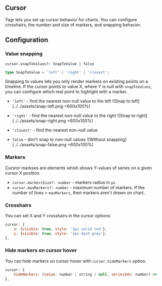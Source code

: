 ## Cursor

Yagr lets you set up cursor behavior for charts. You can configure crosshairs, the number and size of markers, and snapping behavior.

## Configuration

### Value snapping

`cursor.snapToValues?: SnapToValue | false`

```ts
type SnapToValue = 'left' | 'right' | 'closest';
```

Snapping to values lets you only render markers on existing points on a timeline. If the cursor points to value X, where Y is null with `snapToValues`, you can configure which real point to highlight with a marker.

-   `'left'` - find the nearest non-null value to the left
    ![Snap to left](../../assets/snap-left.png =600x100%)

-   `'right'` - find the nearest non-null value to the right
    ![Snap to right](../../assets/snap-right.png =600x100%)

-   `'closest'` - find the nearest non-null value

-   `false` - don't snap to non-null values
    ![Without snapping](../../assets/snap-false.png =600x100%)

### Markers

Cursror markses are elements whish shows Y-values of series on a given cursor X position.

-   `cursor.markersSize?: number` - markers radius in `px`
-   `cursor.maxMarkers?: number` - maximum number of markers. If the number of lines > `maxMarkers`, then markers aren't drawn on chart.

### Crosshairs

You can set X and Y crosshairs in the cursor options:

```js
cursor: {
    x: {visible: true, style: '1px solid red'},
    y: {visible: true, style: '1px dash grey'},
},
```

### Hide markers on cursor hover

You can hide markers on cursor hover with `cursor.hideMarkers` option.

```js
cursor: {
    hideMarkers: (value: number | string | null, seriesIdx: number) => value === 0,
},
```

